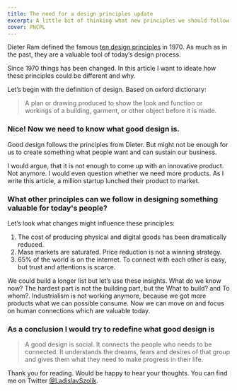 ```yaml
---
title: The need for a design principles update
excerpt: A little bit of thinking what new principles we should follow when creating value for people.
cover: PNCPL
---
```


Dieter Ram defined the famous [ten design principles](https://designmuseum.org/discover-design/all-stories/what-is-good-design-a-quick-look-at-dieter-rams-ten-principles) in 1970. As much as in the past, they are a valuable tool of today’s design process.

Since 1970 things has been changed. In this article I want to ideate how these principles could be different and why. 

Let’s begin with the definition of design. Based on oxford dictionary:

> A plan or drawing produced to show the look and function or workings of a building, garment, or other object before it is made. 

### Nice! Now we need to know what good design is. 

Good design follows the principles from Dieter. But might not be enough for us to create something what people want and can sustain our business. 

I would argue, that it is not enough to come up with an innovative product. Not anymore. I would even question whether we need more products. As I write this article, a million startup lunched their product to market. 

### What other principles can we follow in designing something valuable for today's people?

Let’s look what changes might influence these principles:
1. The cost of producing physical and digital goods has been dramatically reduced.
2. Mass markets are saturated. Price reduction is not a winning strategy. 
3. 65% of the world is on the internet. To connect with each other is easy, but trust and attentions is scarce.

We could build a longer list but let’s use these insights. What do we know now? The hardest part is not the building part, but the What to build? and To whom?. Industrialism is not working anymore, because we got more products what we can possible consume. Now we can move on and focus on human connections which are valuable today.  

### As a conclusion I would try to redefine what good design is
> A good design is social. It connects the people who needs to be connected. It understands the dreams, fears and desires of that group and gives them what they need to make progress in their life. 

Thank you for reading. Would be happy to hear your thoughts. You can find me on Twitter [@LadislavSzolik](https://twitter.com/LadislavSzolik). 